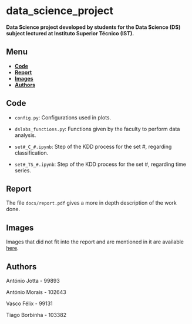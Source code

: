 # data_science_project

**Data Science project developed by students for the Data Science (DS) subject lectured at Instituto Superior Técnico (IST).**

## Menu

  - [**Code**](#code)
  - [**Report**](#report)
  - [**Images**](#extra-tests-and-images)
  - [**Authors**](#authors)

## Code

- `config.py`: Configurations used in plots.

- `dslabs_functions.py`: Functions given by the faculty to perform data analysis.

- `set#_C_#.ipynb`: Step of the KDD process for the set #, regarding classification.

- `set#_TS_#.ipynb`: Step of the KDD process for the set #, regarding time series.


## Report

The file `docs/report.pdf` gives a more in depth description of the work done.

## Images

Images that did not fit into the report and are mentioned in it are available [here](https://drive.google.com/drive/folders/1xqP2Qb9q2ZGdruHN3tJFe26Mk4JRGAIn?usp=sharing).

## Authors

António Jotta - 99893

António Morais - 102643

Vasco Félix - 99131

Tiago Borbinha - 103382
